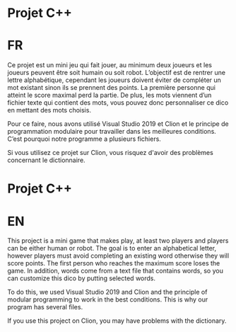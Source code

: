 # Projet C++
# FR

Ce projet est un mini jeu qui fait jouer, au minimum deux joueurs et les joueurs peuvent être soit humain ou soit robot. 
L’objectif est de rentrer une lettre alphabétique, cependant les joueurs doivent éviter de compléter un mot existant sinon ils se prennent des points. 
La première personne qui atteint le score maximal perd la partie. 
De plus, les mots viennent d’un fichier texte qui contient des mots, vous pouvez donc personnaliser ce dico en mettant des mots choisis.

Pour ce faire, nous avons utilisé Visual Studio 2019 et Clion et le principe de programmation modulaire pour travailler dans les meilleures conditions. 
C’est pourquoi notre programme a plusieurs fichiers. 

Si vous utilisez ce projet sur Clion, vous risquez d'avoir des problèmes concernant le dictionnaire.

# Projet C++
# EN

This project is a mini game that makes play, at least two players and players can be either human or robot. The goal is to enter an alphabetical letter, however players must avoid completing an existing word otherwise they will score points. The first person who reaches the maximum score loses the game. 
In addition, words come from a text file that contains words, so you can customize this dico by putting selected words.

To do this, we used Visual Studio 2019 and Clion and the principle of modular programming to work in the best conditions. 
This is why our program has several files.

If you use this project on Clion, you may have problems with the dictionary.


